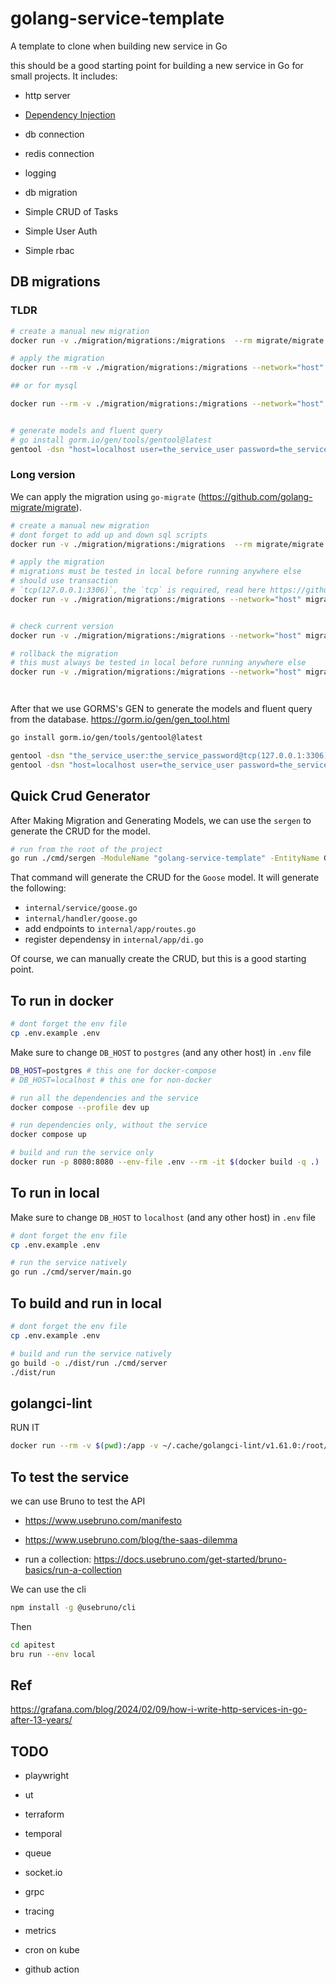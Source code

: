 # golang-service-template

A template to clone when building new service in Go

this should be a good starting point for building a new service in Go for small projects. It includes:

- http server
- [Dependency Injection](github.com/samber/do)
- db connection
- redis connection
- logging
- db migration

- Simple CRUD of Tasks
- Simple User Auth
- Simple rbac

## DB migrations

### TLDR

```sh
# create a manual new migration
docker run -v ./migration/migrations:/migrations  --rm migrate/migrate create -ext sql -dir migrations create_users_table

# apply the migration
docker run --rm -v ./migration/migrations:/migrations --network="host" migrate/migrate -path=/migrations/ -database "postgres://the_service_user:the_service_password@localhost:5432/the_service_database?sslmode=disable" up

## or for mysql

docker run --rm -v ./migration/migrations:/migrations --network="host" migrate/migrate -path=/migrations/ -database "mysql://the_service_user:the_service_password@tcp(localhost:3306)/the_service_database?charset=utf8mb4&parseTime=True" up


# generate models and fluent query
# go install gorm.io/gen/tools/gentool@latest
gentool -dsn "host=localhost user=the_service_user password=the_service_password dbname=the_service_database port=5432 sslmode=disable" -outPath "./internal/dao/query"  -fieldNullable -fieldWithIndexTag -fieldWithTypeTag -fieldSignable -db postgres

```

### Long version

We can apply the migration using `go-migrate` (https://github.com/golang-migrate/migrate).

```sh
# create a manual new migration
# dont forget to add up and down sql scripts
docker run -v ./migration/migrations:/migrations  --rm migrate/migrate create -ext sql -dir migrations create_users_table

# apply the migration
# migrations must be tested in local before running anywhere else
# should use transaction
# `tcp(127.0.0.1:3306)`, the `tcp` is required, read here https://github.com/go-sql-driver/mysql/blob/af8d7931954ec21a96df9610a99c09c2887f2ee7/README.md#examples
docker run -v ./migration/migrations:/migrations --network="host" migrate/migrate -path=/migrations/ -database "postgres://the_service_user:the_service_password@localhost:5432/the_service_database?sslmode=disable" up


# check current version
docker run -v ./migration/migrations:/migrations --network="host" migrate/migrate -path=/migrations/ -database "postgres://the_service_user:the_service_password@localhost:5432/the_service_database?sslmode=disable" version

# rollback the migration
# this must always be tested in local before running anywhere else
docker run -v ./migration/migrations:/migrations --network="host" migrate/migrate -path=/migrations/ -database "postgres://the_service_user:the_service_password@localhost:5432/the_service_database?sslmode=disable" down 1




```

After that we use GORMS's GEN to generate the models and fluent query from the database. https://gorm.io/gen/gen_tool.html

```sh
go install gorm.io/gen/tools/gentool@latest

gentool -dsn "the_service_user:the_service_password@tcp(127.0.0.1:3306)/the_service_database" -outPath "./internal/dao/query"  -fieldNullable -fieldWithIndexTag -fieldWithTypeTag -fieldSignable -db mysql
gentool -dsn "host=localhost user=the_service_user password=the_service_password dbname=the_service_database port=5432 sslmode=disable" -outPath "./internal/dao/query"  -fieldNullable -fieldWithIndexTag -fieldWithTypeTag -fieldSignable -db postgres
```

## Quick Crud Generator

After Making Migration and Generating Models, we can use the `sergen` to generate the CRUD for the model.

```sh
# run from the root of the project
go run ./cmd/sergen -ModuleName "golang-service-template" -EntityName Goose -EntityNamePlural Geese
```

That command will generate the CRUD for the `Goose` model. It will generate the following:

- `internal/service/goose.go`
- `internal/handler/goose.go`
- add endpoints to `internal/app/routes.go`
- register dependensy in `internal/app/di.go`

Of course, we can manually create the CRUD, but this is a good starting point.

## To run in docker

```sh
# dont forget the env file
cp .env.example .env
```

Make sure to change `DB_HOST` to `postgres` (and any other host) in `.env` file

```sh
DB_HOST=postgres # this one for docker-compose
# DB_HOST=localhost # this one for non-docker
```

```sh
# run all the dependencies and the service
docker compose --profile dev up

# run dependencies only, without the service
docker compose up

# build and run the service only
docker run -p 8080:8080 --env-file .env --rm -it $(docker build -q .)
```

## To run in local

Make sure to change `DB_HOST` to `localhost` (and any other host) in `.env` file

```sh
# dont forget the env file
cp .env.example .env
```

```bash
# run the service natively
go run ./cmd/server/main.go
```

## To build and run in local

```sh
# dont forget the env file
cp .env.example .env
```

```bash
# build and run the service natively
go build -o ./dist/run ./cmd/server
./dist/run
```

## golangci-lint

RUN IT

```sh
docker run --rm -v $(pwd):/app -v ~/.cache/golangci-lint/v1.61.0:/root/.cache -w /app golangci/golangci-lint:v1.61.0 golangci-lint run -v
```

## To test the service

we can use Bruno to test the API

- <https://www.usebruno.com/manifesto>
- <https://www.usebruno.com/blog/the-saas-dilemma>

- run a collection: <https://docs.usebruno.com/get-started/bruno-basics/run-a-collection>

We can use the cli

```sh
npm install -g @usebruno/cli
```

Then

```sh
cd apitest
bru run --env local
```

## Ref

<https://grafana.com/blog/2024/02/09/how-i-write-http-services-in-go-after-13-years/>

## TODO

- playwright
- ut

- terraform

- temporal
- queue
- socket.io

- grpc

- tracing
- metrics
- cron on kube

- github action
